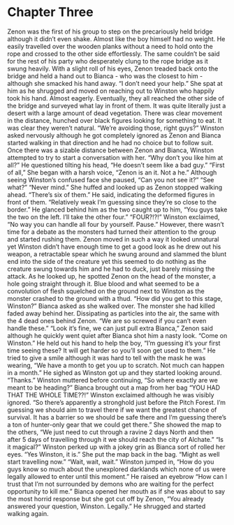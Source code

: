 # Chapter Three

Zenon was the first of his group to step on the precariously held bridge although it didn’t even shake. Almost like the boy himself had no weight. He easily travelled over the wooden planks without a need to hold onto the rope and crossed to the other side effortlessly. The same couldn’t be said for the rest of his party who desperately clung to the rope bridge as it swung heavily. With a slight roll of his eyes, Zenon treaded back onto the bridge and held a hand out to Bianca - who was the closest to him - although she smacked his hand away.
“I don’t need your help.” She spat at him as he shrugged and moved on reaching out to Winston who happily took his hand. Almost eagerly. Eventually, they all reached the other side of the bridge and surveyed what lay in front of them. It was quite literally just a desert with a large amount of dead vegetation. There was clear movement in the distance, hunched over black figures looking for something to eat. It was clear they weren’t natural.
“We’re avoiding those, right guys?” Winston asked nervously although he got completely ignored as Zenon and Bianca started walking in that direction and he had no choice but to follow suit. Once there was a sizable distance between Zenon and Bianca, Winston attempted to try to start a conversation with her. “Why don’t you like him at all?” He questioned tilting his head, “He doesn’t seem like a bad guy.” 
“First of all,” She began with a harsh voice, “Zenon is an it. Not a he.” Although seeing Winston’s confused face she paused, “Can you not see it?”
“See what?”
“Never mind.” She huffed and looked up as Zenon stopped walking ahead.
“There’s six of them.” He said, indicating the deformed figures in front of them. “Relatively weak I’m guessing since they’re so close to the border.” He glanced behind him as the two caught up to him, “You guys take the two on the left. I’ll take the other four.”
“FOUR?!?!” Winston exclaimed, “No way you can handle all four by yourself. Pause.” However, there wasn’t time for a debate as the monsters had turned their attention to the group and started rushing them. Zenon moved in such a way it looked unnatural yet Winston didn’t have enough time to get a good look as he drew out his weapon, a retractable spear which he swung around and slammed the blunt end into the side of the creature yet this seemed to do nothing as the creature swung towards him and he had to duck, just barely missing the attack. As he looked up, he spotted Zenon on the head of the monster, a hole going straight through it. Blue blood and what seemed to be a convolution of flesh squelched on the ground next to Winston as the monster crashed to the ground with a thud.
“How did you get to this stage, Winston?” Bianca asked as she walked over. The monster she had killed faded away behind her. Dissipating as particles into the air, the same with the 4 dead ones behind Zenon. “We are so screwed if you can’t even handle these.”
“Look it’s fine, we can just pull extra Bianca,” Zenon said although he quickly went quiet after Bianca shot him a nasty look. “Come on Winston.” He held out his hand to help the boy, “I’m guessing it’s your first time seeing these? It will get harder so you’ll soon get used to them.” He tried to give a smile although it was hard to tell with the mask he was wearing, “We have a month to get you up to scratch. Not much can happen in a month.” He sighed as Winston got up and they started looking around. 
“Thanks.” Winston muttered before continuing, “So where exactly are we meant to be heading?” Bianca brought out a map from her bag “YOU HAD THAT THE WHOLE TIME??!” Winston exclaimed although he was visibly ignored.
“So there’s apparently a stronghold just before the Pitch Forest.  I’m guessing we should aim to travel there if we want the greatest chance of survival. It has a barrier so we should be safe there and I’m guessing there’s a ton of hunter-only gear that we could get there.” She showed the map to the others, “We just need to cut through a ravine 2 days North and then after 5 days of travelling through it we should reach the city of Alchate.” 
“Is it magical?” Winston perked up with a jokey grin as Bianca sort of rolled her eyes.
“Yes Winston, it is.” She put the map back in the bag. “Might as well start travelling now.”
“Wait, wait, wait.” Winston jumped in, “How do you guys know so much about the unexplored darklands which none of us were legally allowed to enter until this moment.” He raised an eyebrow “How can I trust that I’m not surrounded by demons who are waiting for the perfect opportunity to kill me.” Bianca opened her mouth as if she was about to say the most horrid response but she got cut off by Zenon,
“You already answered your question, Winston. Legally.” He shrugged and started walking again.

